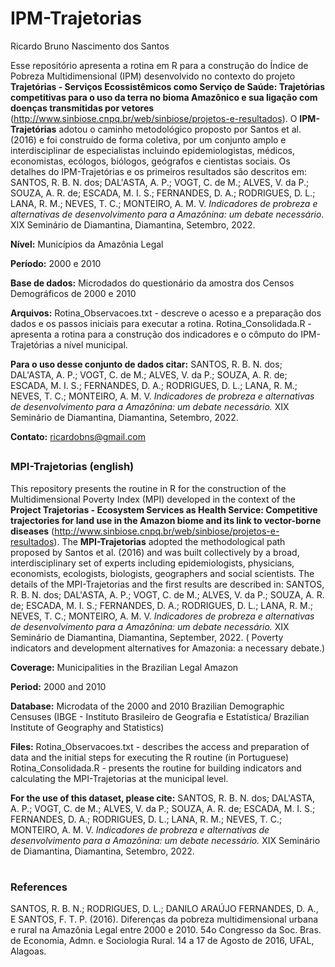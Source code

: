 # IPM-Trajetorias

Ricardo Bruno Nascimento dos Santos

Esse repositório apresenta a rotina em R para a construção do Índice de Pobreza Multidimensional (IPM) desenvolvido no contexto do projeto **Trajetórias - Serviços Ecossistêmicos como Serviço de Saúde: Trajetórias competitivas para o uso da terra no bioma Amazônico e sua ligação com doenças transmitidas por vetores** (http://www.sinbiose.cnpq.br/web/sinbiose/projetos-e-resultados). O **IPM-Trajetórias** adotou o caminho metodológico proposto por Santos et al. (2016) e foi construído de forma coletiva, por um conjunto amplo e interdisciplinar de especialistas incluindo epidemiologistas, médicos, economistas, ecólogos, biólogos, geógrafos e cientistas sociais. 
Os detalhes do IPM-Trajetórias e os primeiros resultados são descritos em: SANTOS, R. B. N. dos; DAL'ASTA, A. P.; VOGT, C. de M.; ALVES, V. da P.; SOUZA, A. R. de; ESCADA, M. I. S.; FERNANDES, D. A.; RODRIGUES, D. L.; LANA, R. M.; NEVES, T. C.; MONTEIRO, A. M. V. *Indicadores de probreza e alternativas de desenvolvimento para a Amazônina: um debate necessário.* XIX Seminário de Diamantina, Diamantina, Setembro, 2022.  


**Nível:** Municípios da Amazônia Legal

**Período:** 2000 e 2010

**Base de dados:** Microdados do questionário da amostra dos Censos Demográficos de 2000 e 2010

**Arquivos:** Rotina_Observacoes.txt - descreve o acesso e a preparação dos dados e os passos iniciais para executar a rotina.
Rotina_Consolidada.R - apresenta a rotina para a construção dos indicadores e o cômputo do IPM-Trajetórias a nível municipal.

**Para o uso desse conjunto de dados citar:** SANTOS, R. B. N. dos; DAL'ASTA, A. P.; VOGT, C. de M.; ALVES, V. da P.; SOUZA, A. R. de; ESCADA, M. I. S.; FERNANDES, D. A.; RODRIGUES, D. L.; LANA, R. M.; NEVES, T. C.; MONTEIRO, A. M. V. *Indicadores de probreza e alternativas de desenvolvimento para a Amazônina: um debate necessário.* XIX Seminário de Diamantina, Diamantina, Setembro, 2022.

**Contato:** ricardobns@gmail.com

##

### MPI-Trajetorias (english)

This repository presents the routine in R for the construction of the Multidimensional Poverty Index (MPI) developed in the context of the **Project Trajetorias - Ecosystem Services as Health Service: Competitive trajectories for land use in the Amazon biome and its link to vector-borne diseases** (http://www.sinbiose.cnpq.br/web/sinbiose/projetos-e-resultados). The **MPI-Trajetorias** adopted the methodological path proposed by Santos et al. (2016) and was built collectively by a broad, interdisciplinary set of experts including epidemiologists, physicians, economists, ecologists, biologists, geographers and social scientists. 
The details of the MPI-Trajetorias and the first results are described in: SANTOS, R. B. N. dos; DAL'ASTA, A. P.; VOGT, C. de M.; ALVES, V. da P.; SOUZA, A. R. de; ESCADA, M. I. S.; FERNANDES, D. A.; RODRIGUES, D. L.; LANA, R. M.; NEVES, T. C.; MONTEIRO, A. M. V. *Indicadores de probreza e alternativas de desenvolvimento para a Amazônina: um debate necessário.* XIX Seminário de Diamantina, Diamantina, September, 2022. ( Poverty indicators and development alternatives for Amazonia: a necessary debate.)

**Coverage:** Municipalities in the Brazilian Legal Amazon

**Period:** 2000 and 2010

**Database:** Microdata of the 2000 and 2010 Brazilian Demographic Censuses (IBGE - Instituto Brasileiro de Geografia e Estatística/ Brazilian Institute of Geography and Statistics)

**Files:** Rotina_Observacoes.txt - describes the access and preparation of data and the initial steps for executing the R routine (in Portuguese)
Rotina_Consolidada.R - presents the routine for building indicators and calculating the MPI-Trajetorias at the municipal level.

**For the use of this dataset, please cite:** SANTOS, R. B. N. dos; DAL'ASTA, A. P.; VOGT, C. de M.; ALVES, V. da P.; SOUZA, A. R. de; ESCADA, M. I. S.; FERNANDES, D. A.; RODRIGUES, D. L.; LANA, R. M.; NEVES, T. C.; MONTEIRO, A. M. V. *Indicadores de probreza e alternativas de desenvolvimento para a Amazônina: um debate necessário.* XIX Seminário de Diamantina, Diamantina, Setembro, 2022.


#
### References
SANTOS, R. B. N.; RODRIGUES, D. L.; DANILO ARAÚJO FERNANDES, D. A., E SANTOS, F. T. P.  (2016). Diferenças da pobreza multidimensional urbana e rural na Amazônia Legal entre 2000 e 2010.  54o Congresso da Soc. Bras. de Economia, Admn. e Sociologia Rural. 14 a 17 de Agosto de 2016, UFAL, Alagoas.

